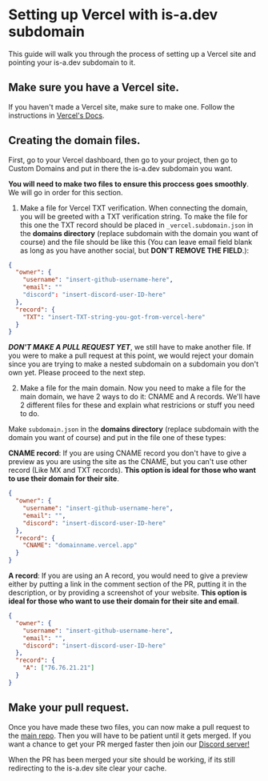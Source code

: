 # Setting up Vercel with is-a.dev subdomain

This guide will walk you through the process of setting up a Vercel site and pointing your is-a.dev subdomain to it.

## Make sure you have a Vercel site.
If you haven't made a Vercel site, make sure to make one. Follow the instructions in [Vercel's Docs](https://vercel.com/docs/getting-started-with-vercel).

## Creating the domain files.
First, go to your Vercel dashboard, then go to your project, then go to Custom Domains and put in there the is-a.dev subdomain you want.

**You will need to make two files to ensure this proccess goes smoothly**. We will go in order for this section.

1. Make a file for Vercel TXT verification.
When connecting the domain, you will be greeted with a TXT verification string. To make the file for this one the TXT record should be placed in `_vercel.subdomain.json` in the **domains directory** (replace subdomain with the domain you want of course) and the file should be like this (You can leave email field blank as long as you have another social, but **DON'T REMOVE THE FIELD**.):
```json
{
  "owner": {
    "username": "insert-github-username-here",
    "email": ""
    "discord": "insert-discord-user-ID-here"
  },
  "record": {
    "TXT": "insert-TXT-string-you-got-from-vercel-here"
  }
}
```
***DON'T MAKE A PULL REQUEST YET***, we still have to make another file. If you were to make a pull request at this point, we would reject your domain since you are trying to make a nested subdomain on a subdomain you don't own yet. Please proceed to the next step.

2. Make a file for the main domain.
Now you need to make a file for the main domain, we have 2 ways to do it: CNAME and A records. We'll have 2 different files for these and explain what restricions or stuff you need to do.

Make `subdomain.json` in the **domains directory** (replace subdomain with the domain you want of course) and put in the file one of these types:

**CNAME record**: If you are using CNAME record you don't have to give a preview as you are using the site as the CNAME, but you can't use other record (Like MX and TXT records). **This option is ideal for those who want to use their domain for their site**.
```json
{
  "owner": {
    "username": "insert-github-username-here",
    "email": "",
    "discord": "insert-discord-user-ID-here"
  },
  "record": {
    "CNAME": "domainname.vercel.app"
  }
}
```
**A record**: If you are using an A record, you would need to give a preview either by putting a link in the comment section of the PR, putting it in the description, or by providing a screenshot of your website. **This option is ideal for those who want to use their domain for their site and email**.
```json
{
  "owner": {
    "username": "insert-github-username-here",
    "email": "",
    "discord": "insert-discord-user-ID-here"
  },
  "record": {
    "A": ["76.76.21.21"]
  }
}
```
## Make your pull request.
Once you have made these two files, you can now make a pull request to the [main repo](https://github.com/is-a-dev/register). Then you will have to be patient until it gets merged. If you want a chance to get your PR merged faster then join our [Discord server!](https://discord.gg/is-a-dev-830872854677422150)

When the PR has been merged your site should be working, if its still redirecting to the is-a.dev site clear your cache.
